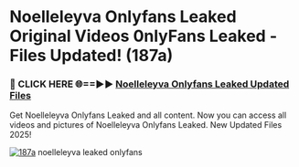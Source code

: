 # Noelleleyva Onlyfans Leaked Original Videos 0nlyFans Leaked - Files Updated! (187a)

<h3>🔴 CLICK HERE 🌐==►► <a href="https://tinyurl.com/2jnfzry5" rel="nofollow">Noelleleyva Onlyfans Leaked Updated Files</a></h3>

Get Noelleleyva Onlyfans Leaked and all content. Now you can access all videos and pictures of Noelleleyva Onlyfans Leaked. New Updated Files 2025!

[![187a](https://i.imgur.com/GyGTBgg.gif)](https://tinyurl.com/2jnfzry5)
noelleleyva leaked onlyfans